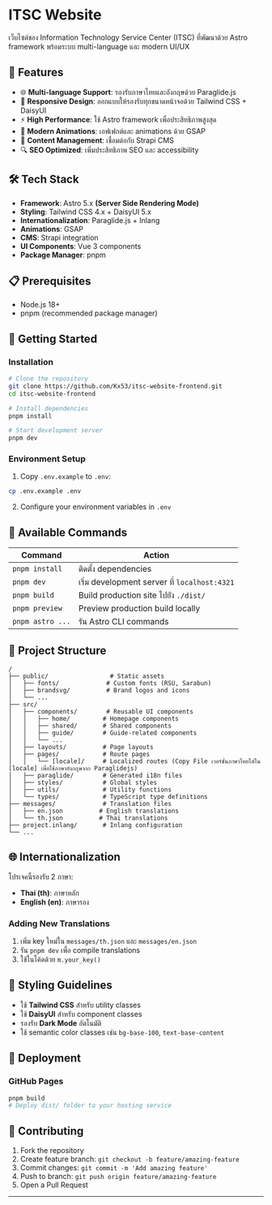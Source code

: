 # ITSC Website

เว็บไซต์ของ Information Technology Service Center (ITSC) ที่พัฒนาด้วย Astro framework พร้อมระบบ multi-language และ modern UI/UX

## 🚀 Features

- 🌐 **Multi-language Support**: รองรับภาษาไทยและอังกฤษด้วย Paraglide.js
- 📱 **Responsive Design**: ออกแบบให้รองรับทุกขนาดหน้าจอด้วย Tailwind CSS + DaisyUI
- ⚡ **High Performance**: ใช้ Astro framework เพื่อประสิทธิภาพสูงสุด
- 🎨 **Modern Animations**: เอฟเฟกต์และ animations ด้วย GSAP
- 📝 **Content Management**: เชื่อมต่อกับ Strapi CMS
- 🔍 **SEO Optimized**: เพิ่มประสิทธิภาพ SEO และ accessibility

## 🛠️ Tech Stack

- **Framework**: Astro 5.x **(Server Side Rendering Mode)**
- **Styling**: Tailwind CSS 4.x + DaisyUI 5.x
- **Internationalization**: Paraglide.js + Inlang
- **Animations**: GSAP
- **CMS**: Strapi integration
- **UI Components**: Vue 3 components
- **Package Manager**: pnpm

## 📋 Prerequisites

- Node.js 18+
- pnpm (recommended package manager)

## 🚀 Getting Started

### Installation

```bash
# Clone the repository
git clone https://github.com/Kx53/itsc-website-frontend.git
cd itsc-website-frontend

# Install dependencies
pnpm install

# Start development server
pnpm dev
```

### Environment Setup

1. Copy `.env.example` to `.env`:

```bash
cp .env.example .env
```

2. Configure your environment variables in `.env`

## 🧞 Available Commands

| Command          | Action                                        |
| ---------------- | --------------------------------------------- |
| `pnpm install`   | ติดตั้ง dependencies                          |
| `pnpm dev`       | เริ่ม development server ที่ `localhost:4321` |
| `pnpm build`     | Build production site ไปยัง `./dist/`         |
| `pnpm preview`   | Preview production build locally              |
| `pnpm astro ...` | รัน Astro CLI commands                        |

## 📁 Project Structure

```
/
├── public/                 # Static assets
│   ├── fonts/             # Custom fonts (RSU, Sarabun)
│   ├── brandsvg/          # Brand logos and icons
│   └── ...
├── src/
│   ├── components/        # Reusable UI components
│   │   ├── home/         # Homepage components
│   │   ├── shared/       # Shared components
│   │   ├── guide/        # Guide-related components
│   │   └── ...
│   ├── layouts/          # Page layouts
│   ├── pages/            # Route pages
│   │   └── [locale]/     # Localized routes (Copy File เวอร์ชั่นภาษาไทยใส่ใน [locale] เพื่อใช้ภาษาอังกฤษจาก Paraglidejs)
│   ├── paraglide/        # Generated i18n files
│   ├── styles/           # Global styles
│   ├── utils/            # Utility functions
│   └── types/            # TypeScript type definitions
├── messages/             # Translation files
│   ├── en.json          # English translations
│   └── th.json          # Thai translations
├── project.inlang/       # Inlang configuration
└── ...
```

## 🌐 Internationalization

โปรเจคนี้รองรับ 2 ภาษา:

- **Thai (th)**: ภาษาหลัก
- **English (en)**: ภาษารอง

### Adding New Translations

1. เพิ่ม key ใหม่ใน `messages/th.json` และ `messages/en.json`
2. รัน `pnpm dev` เพื่อ compile translations
3. ใช้ในโค้ดด้วย `m.your_key()`

## 🎨 Styling Guidelines

- ใช้ **Tailwind CSS** สำหรับ utility classes
- ใช้ **DaisyUI** สำหรับ component classes
- รองรับ **Dark Mode** อัตโนมัติ
- ใช้ semantic color classes เช่น `bg-base-100`, `text-base-content`

## 🚀 Deployment

### GitHub Pages

```bash
pnpm build
# Deploy dist/ folder to your hosting service
```

## 🤝 Contributing

1. Fork the repository
2. Create feature branch: `git checkout -b feature/amazing-feature`
3. Commit changes: `git commit -m 'Add amazing feature'`
4. Push to branch: `git push origin feature/amazing-feature`
5. Open a Pull Request

---

